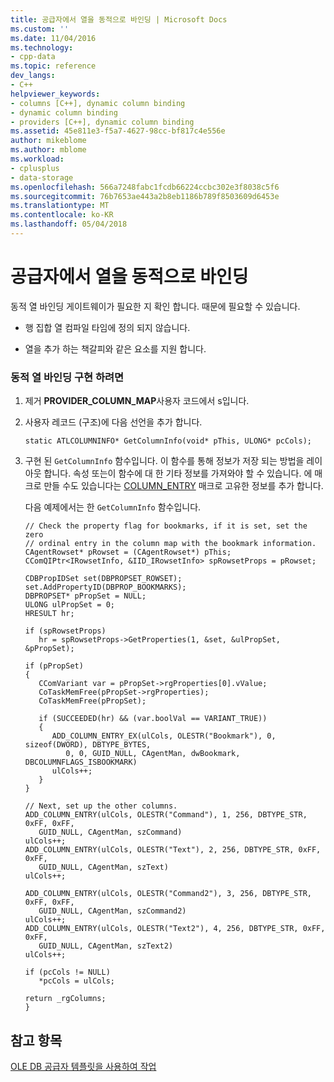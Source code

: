 ```yaml
---
title: 공급자에서 열을 동적으로 바인딩 | Microsoft Docs
ms.custom: ''
ms.date: 11/04/2016
ms.technology:
- cpp-data
ms.topic: reference
dev_langs:
- C++
helpviewer_keywords:
- columns [C++], dynamic column binding
- dynamic column binding
- providers [C++], dynamic column binding
ms.assetid: 45e811e3-f5a7-4627-98cc-bf817c4e556e
author: mikeblome
ms.author: mblome
ms.workload:
- cplusplus
- data-storage
ms.openlocfilehash: 566a7248fabc1fcdb66224ccbc302e3f8038c5f6
ms.sourcegitcommit: 76b7653ae443a2b8eb1186b789f8503609d6453e
ms.translationtype: MT
ms.contentlocale: ko-KR
ms.lasthandoff: 05/04/2018
---
```

# <a name="dynamically-binding-columns-in-your-provider"></a>공급자에서 열을 동적으로 바인딩
동적 열 바인딩 게이트웨이가 필요한 지 확인 합니다. 때문에 필요할 수 있습니다.  
  
-   행 집합 열 컴파일 타임에 정의 되지 않습니다.  
  
-   열을 추가 하는 책갈피와 같은 요소를 지원 합니다.  
  
### <a name="to-implement-dynamic-column-binding"></a>동적 열 바인딩 구현 하려면  
  
1.  제거 **PROVIDER_COLUMN_MAP**사용자 코드에서 s입니다.  
  
2.  사용자 레코드 (구조)에 다음 선언을 추가 합니다.  
  
    ```  
    static ATLCOLUMNINFO* GetColumnInfo(void* pThis, ULONG* pcCols);  
    ```  
  
3.  구현 된 `GetColumnInfo` 함수입니다. 이 함수를 통해 정보가 저장 되는 방법을 레이아웃 합니다. 속성 또는이 함수에 대 한 기타 정보를 가져와야 할 수 있습니다. 에 매크로 만들 수도 있습니다는 [COLUMN_ENTRY](../../data/oledb/column-entry.md) 매크로 고유한 정보를 추가 합니다.  
  
     다음 예제에서는 한 `GetColumnInfo` 함수입니다.  
  
    ```  
    // Check the property flag for bookmarks, if it is set, set the zero  
    // ordinal entry in the column map with the bookmark information.  
    CAgentRowset* pRowset = (CAgentRowset*) pThis;  
    CComQIPtr<IRowsetInfo, &IID_IRowsetInfo> spRowsetProps = pRowset;  
  
    CDBPropIDSet set(DBPROPSET_ROWSET);  
    set.AddPropertyID(DBPROP_BOOKMARKS);  
    DBPROPSET* pPropSet = NULL;  
    ULONG ulPropSet = 0;  
    HRESULT hr;  
  
    if (spRowsetProps)  
       hr = spRowsetProps->GetProperties(1, &set, &ulPropSet, &pPropSet);  
  
    if (pPropSet)  
    {  
       CComVariant var = pPropSet->rgProperties[0].vValue;  
       CoTaskMemFree(pPropSet->rgProperties);  
       CoTaskMemFree(pPropSet);  
  
       if (SUCCEEDED(hr) && (var.boolVal == VARIANT_TRUE))  
       {  
          ADD_COLUMN_ENTRY_EX(ulCols, OLESTR("Bookmark"), 0, sizeof(DWORD), DBTYPE_BYTES,   
             0, 0, GUID_NULL, CAgentMan, dwBookmark, DBCOLUMNFLAGS_ISBOOKMARK)  
          ulCols++;  
       }  
    }  
  
    // Next, set up the other columns.  
    ADD_COLUMN_ENTRY(ulCols, OLESTR("Command"), 1, 256, DBTYPE_STR, 0xFF, 0xFF,   
       GUID_NULL, CAgentMan, szCommand)  
    ulCols++;  
    ADD_COLUMN_ENTRY(ulCols, OLESTR("Text"), 2, 256, DBTYPE_STR, 0xFF, 0xFF,   
       GUID_NULL, CAgentMan, szText)  
    ulCols++;  
  
    ADD_COLUMN_ENTRY(ulCols, OLESTR("Command2"), 3, 256, DBTYPE_STR, 0xFF, 0xFF,   
       GUID_NULL, CAgentMan, szCommand2)  
    ulCols++;  
    ADD_COLUMN_ENTRY(ulCols, OLESTR("Text2"), 4, 256, DBTYPE_STR, 0xFF, 0xFF,   
       GUID_NULL, CAgentMan, szText2)  
    ulCols++;  
  
    if (pcCols != NULL)  
       *pcCols = ulCols;  
  
    return _rgColumns;  
    }  
    ```  
  
## <a name="see-also"></a>참고 항목  
 [OLE DB 공급자 템플릿을 사용하여 작업](../../data/oledb/working-with-ole-db-provider-templates.md)